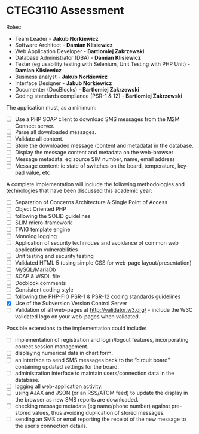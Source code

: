 # CTEC3110 Assessment

Roles:

- Team Leader - <b>Jakub Norkiewicz</b>
- Software Architect - <b>Damian Klisiewicz</b>
- Web Application Developer - <b>Bartlomiej Zakrzewski</b>
- Database Administrator (DBA) - <b>Damian Klisiewicz</b>
- Tester (eg usability testing with Selenium, Unit Testing with PHP Unit) - <b>Damian Klisiewicz</b>
- Business analyst - <b>Jakub Norkiewicz</b>
- Interface Designer - <b>Jakub Norkiewicz</b>
- Documenter (DocBlocks) - <b>Bartlomiej Zakrzewski</b>
- Coding standards compliance (PSR-1 & 12) - <b>Bartlomiej Zakrzewski</b>


The application must, as a minimum:
- [ ] Use a PHP SOAP client to download SMS messages from the M2M Connect server.
- [ ] Parse all downloaded messages.
- [ ] Validate all content.
- [ ] Store the downloaded message (content and metadata) in the database.
- [ ] Display the message content and metadata on the web-browser
- [ ] Message metadata: eg source SIM number, name, email address
- [ ] Message content: ie state of switches on the board, temperature, key-pad value, etc

A complete implementation will include the following methodologies and technologies that
have been discussed this academic year:
- [ ] Separation of Concerns Architecture & Single Point of Access
- [ ] Object Oriented PHP
- [ ] following the SOLID guidelines
- [ ] SLIM micro-framework
- [ ] TWIG template engine
- [ ] Monolog logging
- [ ] Application of security techniques and avoidance of common web application
vulnerabilities
- [ ] Unit testing and security testing
- [ ] Validated HTML 5 (using simple CSS for web-page layout/presentation)
- [ ] MySQL/MariaDb
- [ ] SOAP & WSDL file
- [ ] Docblock comments
- [ ] Consistent coding style
- [ ] following the PHP-FIG PSR-1 & PSR-12 coding standards guidelines
- [x] Use of the Subversion Version Control Server
- [ ] Validation of all web-pages at http://validator.w3.org/ - include the W3C validated
logo on your web-pages when validated.

Possible extensions to the implementation could include:
- [ ] implementation of registration and login/logout features, incorporating correct session
management.
- [ ] displaying numerical data in chart form.
- [ ] an interface to send SMS messages back to the “circuit board” containing updated
settings for the board.
- [ ] administration interface to maintain users/connection data in the database.
- [ ] logging all web-application activity.
- [ ] using AJAX and JSON (or an RSS/ATOM feed) to update the display in the browser
as new SMS reports are downloaded.
- [ ] checking message metadata (eg name/phone number) against pre-stored values, thus
avoiding duplication of stored messages.
- [ ] sending an SMS or email reporting the receipt of the new message to the user’s
connection details.
